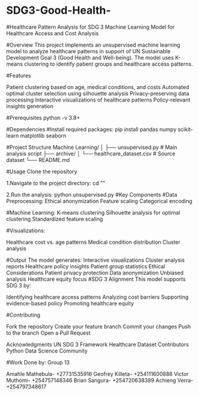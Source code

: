 # SDG3-Good-Health-
#Healthcare Pattern Analysis for SDG 3 Machine Learning Model for Healthcare Access and Cost Analysis

#Overview This project implements an unsupervised machine learning model to analyze healthcare patterns in support of UN Sustainable Development Goal 3 (Good Health and Well-being). The model uses K-means clustering to identify patient groups and healthcare access patterns.

#Features

Patient clustering based on age, medical conditions, and costs Automated optimal cluster selection using silhouette analysis Privacy-preserving data processing Interactive visualizations of healthcare patterns Policy-relevant insights generation

#Prerequisites python -v 3.8+

#Dependencies #Install required packages: pip install pandas numpy scikit-learn matplotlib seaborn

#Project Structure Machine Learning/ │ ├── unsupervised.py # Main analysis script ├── archive/ │ └── healthcare_dataset.csv # Source dataset └── README.md

#Usage Clone the repository

1.Navigate to the project directory: cd ""

2.Run the analysis: python unsupervised.py #Key Components #Data Preprocessing: Ethical anonymization Feature scaling Categorical encoding

#Machine Learning: K-means clustering Silhouette analysis for optimal clustering Standardized feature scaling

#Visualizations:

Healthcare cost vs. age patterns Medical condition distribution Cluster analysis

#Output The model generates: Interactive visualizations Cluster analysis reports Healthcare policy insights Patient group statistics Ethical Considerations Patient privacy protection Data anonymization Unbiased analysis Healthcare equity focus #SDG 3 Alignment This model supports SDG 3 by:

Identifying healthcare access patterns Analyzing cost barriers Supporting evidence-based policy Promoting healthcare equity

#Contributing

Fork the repository Create your feature branch Commit your changes Push to the branch Open a Pull Request

Acknowledgments UN SDG 3 Framework Healthcare Dataset Contributors Python Data Science Community

#Work Done by: Group 13

Amahle Mathebula- ‪+27731535916‬
Geofrey Killeta- ‪+254111600888‬
Victor Muthomi- ‪+254757148346‬
Brian Sangura- ‪+254720638389‬
Achieng Verra- ‪+254797348617
